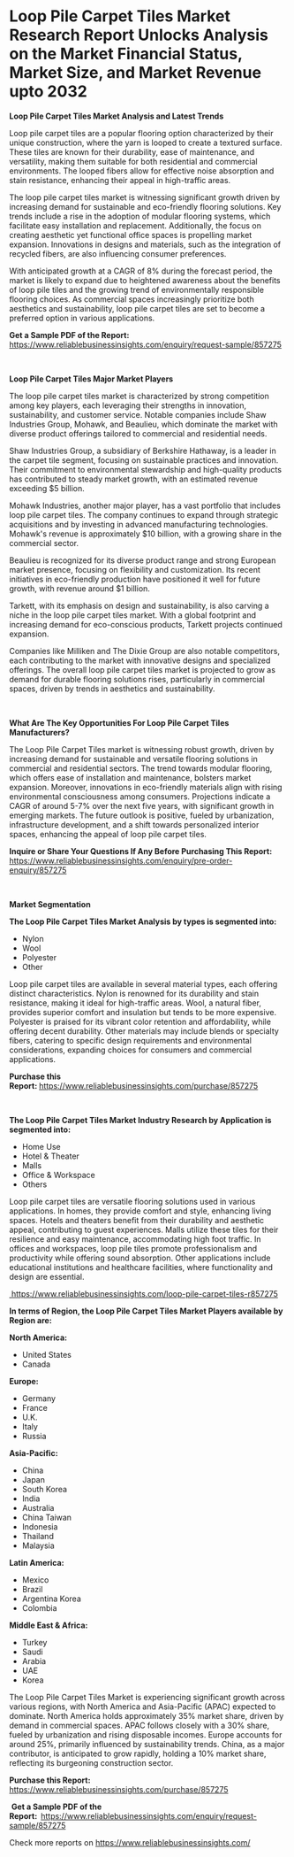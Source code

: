 <p><h1>Loop Pile Carpet Tiles Market Research Report Unlocks Analysis on the Market Financial Status, Market Size, and Market Revenue upto 2032</h1></p><p><strong>Loop Pile Carpet Tiles Market Analysis and Latest Trends</strong></p>
<p><p>Loop pile carpet tiles are a popular flooring option characterized by their unique construction, where the yarn is looped to create a textured surface. These tiles are known for their durability, ease of maintenance, and versatility, making them suitable for both residential and commercial environments. The looped fibers allow for effective noise absorption and stain resistance, enhancing their appeal in high-traffic areas.</p><p>The loop pile carpet tiles market is witnessing significant growth driven by increasing demand for sustainable and eco-friendly flooring solutions. Key trends include a rise in the adoption of modular flooring systems, which facilitate easy installation and replacement. Additionally, the focus on creating aesthetic yet functional office spaces is propelling market expansion. Innovations in designs and materials, such as the integration of recycled fibers, are also influencing consumer preferences.</p><p>With anticipated growth at a CAGR of 8% during the forecast period, the market is likely to expand due to heightened awareness about the benefits of loop pile tiles and the growing trend of environmentally responsible flooring choices. As commercial spaces increasingly prioritize both aesthetics and sustainability, loop pile carpet tiles are set to become a preferred option in various applications.</p></p>
<p><strong>Get a Sample PDF of the Report:&nbsp;</strong> <a href="https://www.reliablebusinessinsights.com/enquiry/request-sample/857275?utm_campaign=2127&utm_medium=2&utm_source=Github&utm_content=ia&utm_term=15022025&utm_id=loop-pile-carpet-tiles">https://www.reliablebusinessinsights.com/enquiry/request-sample/857275</a></p>
<p>&nbsp;</p>
<p><strong>Loop Pile Carpet Tiles Major Market Players</strong></p>
<p><p>The loop pile carpet tiles market is characterized by strong competition among key players, each leveraging their strengths in innovation, sustainability, and customer service. Notable companies include Shaw Industries Group, Mohawk, and Beaulieu, which dominate the market with diverse product offerings tailored to commercial and residential needs.</p><p>Shaw Industries Group, a subsidiary of Berkshire Hathaway, is a leader in the carpet tile segment, focusing on sustainable practices and innovation. Their commitment to environmental stewardship and high-quality products has contributed to steady market growth, with an estimated revenue exceeding $5 billion.</p><p>Mohawk Industries, another major player, has a vast portfolio that includes loop pile carpet tiles. The company continues to expand through strategic acquisitions and by investing in advanced manufacturing technologies. Mohawk's revenue is approximately $10 billion, with a growing share in the commercial sector.</p><p>Beaulieu is recognized for its diverse product range and strong European market presence, focusing on flexibility and customization. Its recent initiatives in eco-friendly production have positioned it well for future growth, with revenue around $1 billion.</p><p>Tarkett, with its emphasis on design and sustainability, is also carving a niche in the loop pile carpet tiles market. With a global footprint and increasing demand for eco-conscious products, Tarkett projects continued expansion.</p><p>Companies like Milliken and The Dixie Group are also notable competitors, each contributing to the market with innovative designs and specialized offerings. The overall loop pile carpet tiles market is projected to grow as demand for durable flooring solutions rises, particularly in commercial spaces, driven by trends in aesthetics and sustainability.</p></p>
<p>&nbsp;</p>
<p><strong>What Are The Key Opportunities For Loop Pile Carpet Tiles Manufacturers?</strong></p>
<p><p>The Loop Pile Carpet Tiles market is witnessing robust growth, driven by increasing demand for sustainable and versatile flooring solutions in commercial and residential sectors. The trend towards modular flooring, which offers ease of installation and maintenance, bolsters market expansion. Moreover, innovations in eco-friendly materials align with rising environmental consciousness among consumers. Projections indicate a CAGR of around 5-7% over the next five years, with significant growth in emerging markets. The future outlook is positive, fueled by urbanization, infrastructure development, and a shift towards personalized interior spaces, enhancing the appeal of loop pile carpet tiles.</p></p>
<p><strong>Inquire or Share Your Questions If Any Before Purchasing This Report:</strong> <a href="https://www.reliablebusinessinsights.com/enquiry/pre-order-enquiry/857275?utm_campaign=2127&utm_medium=2&utm_source=Github&utm_content=ia&utm_term=15022025&utm_id=loop-pile-carpet-tiles">https://www.reliablebusinessinsights.com/enquiry/pre-order-enquiry/857275</a></p>
<p>&nbsp;</p>
<p><strong>Market Segmentation</strong></p>
<p><strong>The Loop Pile Carpet Tiles Market Analysis by types is segmented into:</strong></p>
<p><ul><li>Nylon</li><li>Wool</li><li>Polyester</li><li>Other</li></ul></p>
<p><p>Loop pile carpet tiles are available in several material types, each offering distinct characteristics. Nylon is renowned for its durability and stain resistance, making it ideal for high-traffic areas. Wool, a natural fiber, provides superior comfort and insulation but tends to be more expensive. Polyester is praised for its vibrant color retention and affordability, while offering decent durability. Other materials may include blends or specialty fibers, catering to specific design requirements and environmental considerations, expanding choices for consumers and commercial applications.</p></p>
<p><strong>Purchase this Report:&nbsp;</strong><a href="https://www.reliablebusinessinsights.com/purchase/857275?utm_campaign=2127&utm_medium=2&utm_source=Github&utm_content=ia&utm_term=15022025&utm_id=loop-pile-carpet-tiles">https://www.reliablebusinessinsights.com/purchase/857275</a></p>
<p>&nbsp;</p>
<p><strong>The Loop Pile Carpet Tiles Market Industry Research by Application is segmented into:</strong></p>
<p><ul><li>Home Use</li><li>Hotel & Theater</li><li>Malls</li><li>Office & Workspace</li><li>Others</li></ul></p>
<p><p>Loop pile carpet tiles are versatile flooring solutions used in various applications. In homes, they provide comfort and style, enhancing living spaces. Hotels and theaters benefit from their durability and aesthetic appeal, contributing to guest experiences. Malls utilize these tiles for their resilience and easy maintenance, accommodating high foot traffic. In offices and workspaces, loop pile tiles promote professionalism and productivity while offering sound absorption. Other applications include educational institutions and healthcare facilities, where functionality and design are essential.</p></p>
<p><a href="https://www.reliablebusinessinsights.com/loop-pile-carpet-tiles-r857275?utm_campaign=2127&utm_medium=2&utm_source=Github&utm_content=ia&utm_term=15022025&utm_id=loop-pile-carpet-tiles">&nbsp;https://www.reliablebusinessinsights.com/loop-pile-carpet-tiles-r857275</a></p>
<p><strong>In terms of Region, the Loop Pile Carpet Tiles Market Players available by Region are:</strong></p>
<p>
    <p> <strong> North America: </strong>
        <ul>
            <li>United States</li>
            <li>Canada</li>
        </ul>
        </p> 
    <p> <strong> Europe: </strong>
        <ul>
            <li>Germany</li>
            <li>France</li>
            <li>U.K.</li>
            <li>Italy</li>
            <li>Russia</li>
        </ul>
        </p> 
    <p> <strong> Asia-Pacific: </strong>
        <ul>
            <li>China</li>
            <li>Japan</li>
            <li>South Korea</li>
            <li>India</li>
            <li>Australia</li>
            <li>China Taiwan</li>
            <li>Indonesia</li>
            <li>Thailand</li>
            <li>Malaysia</li>
        </ul>
        </p> 
    <p> <strong> Latin America: </strong>
        <ul>
            <li>Mexico</li>
            <li>Brazil</li>
            <li>Argentina Korea</li>
            <li>Colombia</li>
        </ul>
        </p> 
    <p> <strong> Middle East & Africa: </strong>
        <ul>
            <li>Turkey</li>
            <li>Saudi</li>
            <li>Arabia</li>
            <li>UAE</li>
            <li>Korea</li>
        </ul>
    </p>
    </p>
<p><p>The Loop Pile Carpet Tiles Market is experiencing significant growth across various regions, with North America and Asia-Pacific (APAC) expected to dominate. North America holds approximately 35% market share, driven by demand in commercial spaces. APAC follows closely with a 30% share, fueled by urbanization and rising disposable incomes. Europe accounts for around 25%, primarily influenced by sustainability trends. China, as a major contributor, is anticipated to grow rapidly, holding a 10% market share, reflecting its burgeoning construction sector.</p></p>
<p><strong>Purchase this Report: </strong><a href="https://www.reliablebusinessinsights.com/purchase/857275?utm_campaign=2127&utm_medium=2&utm_source=Github&utm_content=ia&utm_term=15022025&utm_id=loop-pile-carpet-tiles">https://www.reliablebusinessinsights.com/purchase/857275</a></p>
<p>&nbsp;<strong>Get a Sample PDF of the Report:&nbsp;&nbsp;</strong><a href="https://www.reliablebusinessinsights.com/enquiry/request-sample/857275?utm_campaign=2127&utm_medium=2&utm_source=Github&utm_content=ia&utm_term=15022025&utm_id=loop-pile-carpet-tiles">https://www.reliablebusinessinsights.com/enquiry/request-sample/857275</a></p>
<p><strong></strong></p>
<p>Check more reports on <a href="https://www.reliablebusinessinsights.com/?utm_campaign=2127&utm_medium=2&utm_source=Github&utm_content=ia&utm_term=15022025&utm_id=loop-pile-carpet-tiles">https://www.reliablebusinessinsights.com/</a></p>